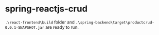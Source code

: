 # spring-reactjs-crud

`.\react-frontend\build` folder and `.\spring-backend\target\productcrud-0.0.1-SNAPSHOT.jar` are ready to run.

